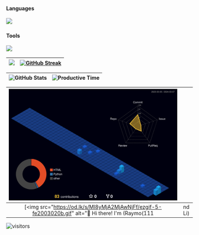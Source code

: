 #### Languages   
<p align="left">
  <a href="https://skillicons.dev">
      <img src="https://skillicons.dev/icons?i=py,js,html,css,sass,blender,cs,kafka,linux,digitalocean,chirpstack" />
    </a>
</p>

#### Tools   
<p align="left">
  <a href="https://skillicons.dev">
      <img src="https://skillicons.dev/icons?i=django,bootstrap,flask,mongodb,docker,vscode,github,githubactions,gitlab,postman,linux" />
    </a>
</p>

| ![](http://github-profile-summary-cards.vercel.app/api/cards/profile-details?username=ujals&theme=city_lights) |[![GitHub Streak](https://streak-stats.demolab.com/?user=ujals&theme=algolia)](https://git.io/streak-stats)
| :-: | :-: |

| ![GitHub Stats](http://github-profile-summary-cards.vercel.app/api/cards/stats?username=ujals&theme=city_lights)  | ![Productive Time](http://github-profile-summary-cards.vercel.app/api/cards/productive-time?username=ujals&theme=city_lights&utcOffset=8) | 
| :-: | :-: |

|  ![Night View Contributions](./profile-3d-contrib/profile-night-view.svg) ||
| :-: | :-: |
[<img src="https://od.lk/s/Ml8yMjA2MjAwNjFf/ezgif-5-fe2003020b.gif" alt="👋 Hi there! I'm (Raymo(111|nd Li)|https://raymond.li)" title="👋 Hi there! I'm (Raymo(111|nd Li)|https://raymond.li)"/>](https://raymond.li/)


![visitors](https://vbr.nathanchung.dev/badge?page_id=ujals.visitor.badge.reloaded)
